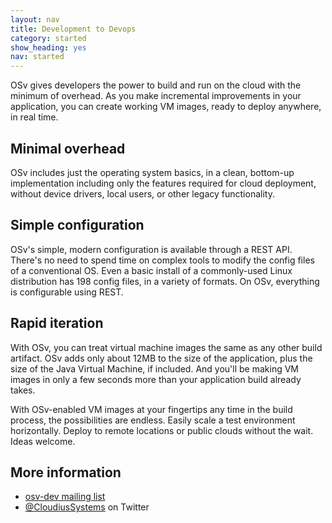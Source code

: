 ```yaml
---
layout: nav
title: Development to Devops
category: started
show_heading: yes
nav: started
---
```


OSv gives developers the power to build and run on the cloud with the minimum of overhead.  As you make incremental improvements in your application, you can create working VM images, ready to deploy anywhere, in real time.

<!--more-->

## Minimal overhead

OSv includes just the operating system basics, in a clean, bottom-up implementation including only the features required for cloud deployment, without device drivers, local users, or other legacy functionality.


## Simple configuration

OSv's simple, modern configuration is available through a REST API.  There's no need to spend time on complex tools to modify the config files of a conventional OS.  Even a basic install of a commonly-used Linux distribution has 198 config files, in a variety of formats.  On OSv, everything is configurable using REST.


## Rapid iteration

With OSv, you can treat virtual machine images the same as any other build artifact.  OSv adds only about 12MB to the size of the application, plus the size of the Java Virtual Machine, if included.   And you'll be making VM images in only a few seconds more than your application build already takes.

With OSv-enabled VM images at your fingertips any time in the build process, the possibilities are endless.  Easily scale a test environment horizontally. Deploy to remote locations or public clouds without the wait.  Ideas welcome.


## More information

* [osv-dev mailing list](https://groups.google.com/forum/#!forum/osv-dev)
* [@CloudiusSystems](https://twitter.com/CloudiusSystems) on Twitter

